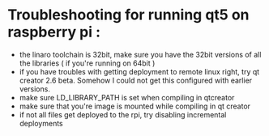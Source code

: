 # Troubleshooting for running qt5 on raspberry pi :

- the linaro toolchain is 32bit, make sure you have the 32bit versions of all the libraries ( if you're running on 64bit )
- if you have troubles with getting deployment to remote linux right, try qt creator 2.6 beta. Somehow I could not get this configured with earlier versions.
- make sure LD_LIBRARY_PATH is set when compiling in qtcreator
- make sure that you're image is mounted while compiling in qt creator
- if not all files get deployed to the rpi, try disabling incremental deployments
